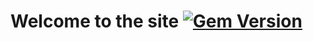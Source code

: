 # Welcome to the site [![Gem Version](https://img.shields.io/gem/v/jekyll-theme-chirpy)](https://rubygems.org/gems/jekyll-theme-chirpy) 

